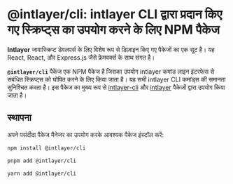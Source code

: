 # @intlayer/cli: intlayer CLI द्वारा प्रदान किए गए स्क्रिप्ट्स का उपयोग करने के लिए NPM पैकेज

**Intlayer** जावास्क्रिप्ट डेवलपर्स के लिए विशेष रूप से डिज़ाइन किए गए पैकेजों का एक सूट है। यह React, React, और Express.js जैसे फ्रेमवर्क्स के साथ संगत है।

**`@intlayer/cli`** पैकेज एक NPM पैकेज है जिसका उपयोग intlayer कमांड लाइन इंटरफेस से संबंधित स्क्रिप्ट्स को घोषित करने के लिए किया जाता है। यह सभी intlayer CLI कमांड्स की समानता सुनिश्चित करता है। इस पैकेज का मुख्य रूप से [intlayer-cli](https://github.com/aymericzip/intlayer/blob/main/docs/hi/packages/intlayer-cli/index.md) और [intlayer](https://github.com/aymericzip/intlayer/blob/main/docs/hi/packages/intlayer/index.md) पैकेजों द्वारा उपयोग किया जाता है।

## स्थापना

अपने पसंदीदा पैकेज मैनेजर का उपयोग करके आवश्यक पैकेज इंस्टॉल करें:

```bash packageManager="npm"
npm install @intlayer/cli
```

```bash packageManager="pnpm"
pnpm add @intlayer/cli
```

```bash packageManager="yarn"
yarn add @intlayer/cli
```
